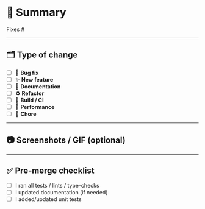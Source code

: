 <!--
This template auto-labels and assigns the PR.
Tick *one* “Type of change” checkbox ↓ to tag the PR correctly.
-->

# 📌 Summary
<!-- What problem does this PR solve? 1-2 sentences -->

Fixes #

---

## 🗂️ Type of change
<!-- Select exactly one - press x in selection -->
- [ ] 🐛 **Bug fix**
- [ ] ✨ **New feature**
- [ ] 📝 **Documentation**
- [ ] ♻️ **Refactor**
- [ ] 🔧 **Build / CI**
- [ ] 🚀 **Performance**
- [ ] 🧹 **Chore**

---

## 📷 Screenshots / GIF (optional)

---

## ✅ Pre-merge checklist
- [ ] I ran all tests / lints / type-checks
- [ ] I updated documentation (if needed)
- [ ] I added/updated unit tests
